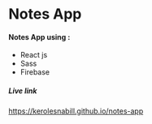 # Notes App

#### Notes App using :

- React js
- Sass
- Firebase

##### Live link

<https://kerolesnabill.github.io/notes-app>
